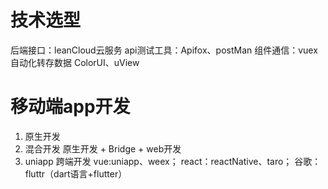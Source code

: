 # 技术选型
  后端接口：leanCloud云服务
  api测试工具：Apifox、postMan
  组件通信：vuex
  自动化转存数据
  ColorUI、uView

# 移动端app开发
 1. 原生开发
 2. 混合开发 原生开发 + Bridge + web开发
 3. uniapp 跨端开发 vue:uniapp、weex； react：reactNative、taro； 谷歌：fluttr（dart语言+flutter）
